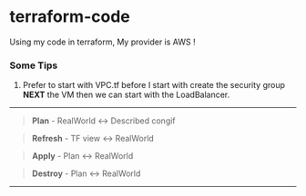 # terraform-code
Using my code in terraform, My provider is AWS !


<h3> Some Tips </h3>

1) Prefer to start with VPC.tf before I start with create the security group **NEXT** the VM then we can start with the LoadBalancer.
 --- 
> **Plan** - RealWorld :left_right_arrow: Described congif
 
> **Refresh** - TF view :left_right_arrow:	RealWorld

> **Apply** - Plan :left_right_arrow: RealWorld

> **Destroy** - Plan :left_right_arrow: RealWorld

 
---- 